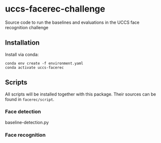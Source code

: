 # uccs-facerec-challenge
Source code to run the baselines and evaluations in the UCCS face recognition challenge


## Installation

Install via conda:

    conda env create -f environment.yaml
    conda activate uccs-facerec


## Scripts

All scripts will be installed together with this package.
Their sources can be found in `facerec/script`.

### Face detection

  baseline-detection.py


### Face recognition
